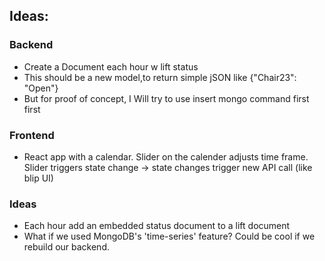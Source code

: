 ## Ideas:

### Backend
- Create a Document each hour w lift status
- This should be a new model,to return simple jSON like {"Chair23": "Open"}
- But for proof of concept, I Will try to use insert mongo command first first

### Frontend
- React app with a calendar. Slider on the calender adjusts time frame. Slider triggers state change -> state changes trigger new API call (like blip UI)

### Ideas
- Each hour add an embedded status document to a lift document
- What if we used MongoDB's 'time-series' feature? Could be cool if we rebuild our backend.